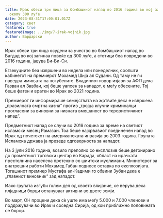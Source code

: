 ```yaml
---
title: Ирак обеси три лица за бомбашкиот напад во 2016 година во кој загинаа
  околу 300 луѓе
date: 2023-08-31T17:00:01.017Z
category: свет
featured: true
featuredImage: ../img/7-irak-vojnik.jpg
author: Вардарски
---
```

Ирак обеси три лица осудени за учество во бомбашкиот напад во Багдад во кој загинаа повеќе од 300 луѓе, а стотици беа повредени во 2016 година, јавува Би-Би-Си.

Егзекуциите беа извршени во недела или понеделник, соопшти кабинетот на премиерот Мохамед Шија ал Судани. Од таму не ги наведоа имињата на погубените. Владиниот извор изјави за АФП дека Газван ал Завбаи, кој беше уапсен за нападот, е меѓу обесените. Тој беше фатен и вратен во Ирак во 2021 година.

Премиерот ги информираше семејствата на жртвите дека е извршена „правилната смртна казна“ против „тројца клучни криминалци прогласени за виновни за нивната вмешаност во терористичкиот напад“.

Предметниот напад се случи во 2016 година за време на светиот исламски месец Рамазан. Тоа беше најкрвавиот поединечен напад во Ирак од почетокот на американската инвазија во 2003 година. Групата Исламска држава ја презеде одговорноста за нападот.

На 3 јули 2016 година, возило преполно со експлозив беше детонирано до прометниот трговски центар во Карада, област на ирачката престолнина населена претежно со шиитски муслимани. Министерот за внатрешни работи Мохамед Габан поднесе оставка по експлозијата. Тогашниот премиер Мустафа ал-Кадими го обвини Зубаи дека е „главниот виновник“ зад нападот.

Иако групата изгуби голем дел од своето влијание, се верува дека илјадници борци остануваат активни во двете земји.

Во март, ОН процени дека сè уште има меѓу 5.000 и 7.000 членови и поддржувачи во Ирак и соседна Сирија, од кои приближно половината се борци.